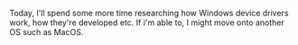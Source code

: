 Today, I'll spend some more time researching how Windows device drivers work, how they're developed etc. If i'm able to, I might move onto another OS such as MacOS. 